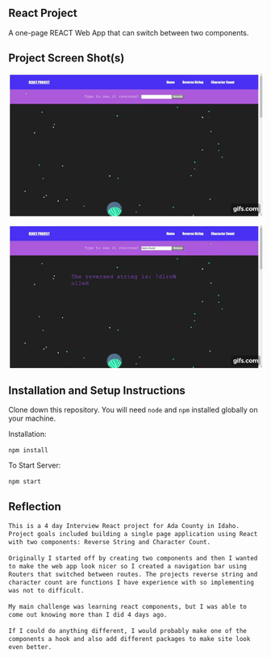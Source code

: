 ## React Project

A one-page REACT Web App that can switch between two components.

## Project Screen Shot(s)

![](gifreverse.gif)

![](gifcount.gif)

## Installation and Setup Instructions

Clone down this repository. You will need `node` and `npm` installed globally on your machine.  

Installation:

`npm install`  

To Start Server:

`npm start`   

## Reflection

    This is a 4 day Interview React project for Ada County in Idaho. Project goals included building a single page application using React with two components: Reverse String and Character Count. 
    
    Originally I started off by creating two components and then I wanted to make the web app look nicer so I created a navigation bar using Routers that switched between routes. The projects reverse string and character count are functions I have experience with so implementing was not to difficult. 
    
    My main challenge was learning react components, but I was able to come out knowing more than I did 4 days ago.

    If I could do anything different, I would probably make one of the components a hook and also add different packages to make site look even better.

